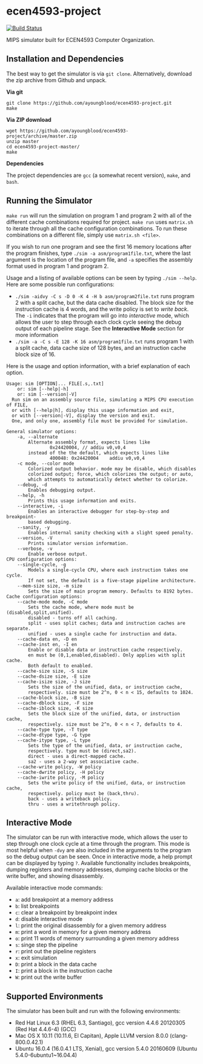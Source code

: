 # ecen4593-project

[![Build Status](https://travis-ci.org/ayoungblood/ecen4593-project.svg?branch=master)](https://travis-ci.org/ayoungblood/ecen4593-project)

MIPS simulator built for ECEN4593 Computer Organization.

## Installation and Dependencies

The best way to get the simulator is via `git clone`. Alternatively, download the zip archive from Github and unpack.

**Via git**

    git clone https://github.com/ayoungblood/ecen4593-project.git
    make

**Via ZIP download**

    wget https://github.com/ayoungblood/ecen4593-project/archive/master.zip
    unzip master
    cd ecen4593-project-master/
    make

**Dependencies**

The project dependencies are `gcc` (a somewhat recent version), `make`, and `bash`.

## Running the Simulator

`make run` will run the simulation on program 1 and program 2 with all of the different cache combinations required for project. `make run` uses `matrix.sh` to iterate through all the cache configuration combinations. To run these combinations on a different file, simply use `matrix.sh <file>`.

If you wish to run one program and see the first 16 memory locations after the program finishes, type `./sim -a asm/program1file.txt`, where the last argument is the location of the program file, and `-a` specifies the assembly format used in program 1 and program 2.

Usage and a listing of available options can be seen by typing `./sim --help`. Here are some possible run configurations:
- `./sim -aidvy -C s -D 0 -K 4 -H b asm/program2file.txt` runs program 2 with a split cache, but the data cache disabled. The block size for the instruction cache is 4 words, and the write policy is set to *write back*. The `-i` indicates that the program will go into *interactive* mode, which allows the user to step through each clock cycle seeing the debug output of each pipeline stage. See the **Interactive Mode** section for more information
- `./sim -a -C s -E 128 -K 16 asm/program1file.txt` runs program 1 with a split cache, data cache size of 128 bytes, and an instruction cache block size of 16.  

Here is the usage and option information, with a brief explanation of each option.

    Usage: sim [OPTION]... FILE[.s,.txt]
        or: sim [--help|-h]
        or: sim [--version|-V]
      Run sim on an assembly source file, simulating a MIPS CPU execution of FILE,
      or with [--help|h], display this usage information and exit,
      or with [--version|-V], display the version and exit.
      One, and only one, assembly file must be provided for simulation.

    General simulator options:
        -a, --alternate
            Alternate assembly format, expects lines like
                    0x24420004, // addiu v0,v0,4
            instead of the the default, which expects lines like
                    400048: 0x24420004    addiu v0,v0,4
        -c mode, --color mode
            Colorized output behavior. mode may be disable, which disables
            colorized output; force, which colorizes the output; or auto,
            which attempts to automatically detect whether to colorize.
        --debug, -d
            Enables debugging output.
        --help, -h
            Prints this usage information and exits.
        --interactive, -i
            Enables an interactive debugger for step-by-step and breakpoint-
            based debugging.
        --sanity, -y
            Enables internal sanity checking with a slight speed penalty.
        --version, -V
            Prints simulator version information.
        --verbose, -v
            Enable verbose output.
    CPU configuration options:
        --single-cycle, -g
            Models a single-cycle CPU, where each instruction takes one cycle.
            If not set, the default is a five-stage pipeline architecture.
        --mem-size size, -m size
            Sets the size of main program memory. Defaults to 8192 bytes.
    Cache configuration options:
        --cache-mode mode, -C mode
            Sets the cache mode, where mode must be (disabled,split,unified).
            disabled - turns off all caching.
            split - uses split caches; data and instruction caches are separate.
            unified - uses a single cache for instruction and data.
        --cache-data en, -D en
        --cache-inst en, -I en
            Enable or disable data or instruction cache respectively.
            en must be (0,1,enabled,disabled). Only applies with split cache.
            Both default to enabled.
        --cache-size size, -S size
        --cache-dsize size, -E size
        --cache-isize size, -J size
            Sets the size of the unified, data, or instruction cache,
            respectively. size must be 2^n, 0 < n < 15, defaults to 1024.
        --cache-block size, -B size
        --cache-dblock size, -F size
        --cache-iblock size, -K size
            Sets the block size of the unified, data, or instruction cache,
            respectively. size must be 2^n, 0 < n < 7, defaults to 4.
        --cache-type type, -T type
        --cache-dtype type, -G type
        --cache-itype type, -L type
            Sets the type of the unified, data, or instruction cache,
            respectively. type must be (direct,sa2).
            direct - uses a direct-mapped cache.
            sa2 - uses a 2-way set associative cache.
        --cache-write policy, -W policy
        --cache-dwrite policy, -H policy
        --cache-iwrite policy, -M policy
            Sets the write policy of the unified, data, or instruction cache,
            respectively. policy must be (back,thru).
            back - uses a writeback policy.
            thru - uses a writethrough policy.

## Interactive Mode

The simulator can be run with interactive mode, which allows the user to step through one clock cycle at a time through the program. This mode is most helpful when `-dvy` are also included in the arguments to the program so the debug output can be seen. Once in interactive mode, a help prompt can be displayed by typing `?`. Available functionality includes breakpoints, dumping registers and memory addresses, dumping cache blocks or the write buffer, and showing disassembly.

Available interactive mode commands:

- `a`: add breakpoint at a memory address
- `b`: list breakpoints
- `c`: clear a breakpoint by breakpoint index
- `d`: disable interactive mode
- `l`: print the original disassembly for a given memory address
- `m`: print a word in memory for a given memory address
- `o`: print 11 words of memory surrounding a given memory address
- `s`: singe step the pipeline
- `r`: print out the pipeline registers
- `x`: exit simulation
- `D`: print a block in the data cache
- `I`: print a block in the instruction cache
- `W`: print out the write buffer

## Supported Environments

The simulator has been built and run with the following environments:

* Red Hat Linux 6.3 (RHEL 6.3, Santiago), gcc version 4.4.6 20120305 (Red Hat 4.4.6-4) (GCC)
* Mac OS X 10.11 (10.11.6, El Capitan), Apple LLVM version 8.0.0 (clang-800.0.42.1)
* Ubuntu 16.0.4 (16.0.4.1 LTS, Xenial), gcc version 5.4.0 20160609 (Ubuntu 5.4.0-6ubuntu1~16.04.4)
